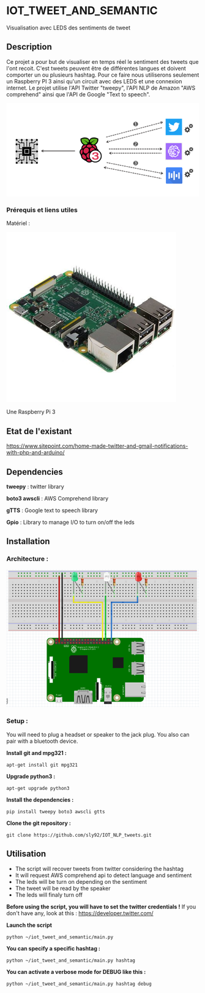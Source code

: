 # IOT_TWEET_AND_SEMANTIC
Visualisation avec LEDS des sentiments de tweet

## Description
Ce projet a pour but de visualiser en temps réel le sentiment des tweets que l'ont recoit. C'est tweets peuvent être de différentes langues et doivent comporter un ou plusieurs hashtag. 
Pour ce faire nous utiliserons seulement un Raspberry PI 3 ainsi qu'un circuit avec des LEDS et une connexion internet.
Le projet utilise l'API Twitter "tweepy", l'API NLP de Amazon "AWS comprehend" ainsi que l'API de Google "Text to speech".  

![Architecture](https://github.com/sly92/IOT_NLP_tweets/blob/master/assets/schema.PNG)


### Prérequis et liens utiles

Matériel :


![Rapberry Pi 3](https://github.com/sly92/IOT_NLP_tweets/blob/master/assets/rpi3.jpg)


Une Raspberry Pi 3


## Etat de l'existant

https://www.sitepoint.com/home-made-twitter-and-gmail-notifications-with-php-and-arduino/

## Dependencies

**tweepy** : twitter library  

**boto3 awscli** : AWS Comprehend library

**gTTS** : Google text to speech library

**Gpio** : Library to manage I/O to turn on/off the leds

## Installation 

### Architecture :


![Rapberry Pi 3 Setup](https://github.com/sly92/IOT_NLP_tweets/blob/master/assets/archi.PNG)


### Setup : 

You will need to plug a headset or speaker to the jack plug. You also can pair with a bluetooth device.

**Install git and mpg321 :**

	apt-get install git mpg321

**Upgrade python3 :**

	apt-get upgrade python3

**Install the dependencies :**

	pip install tweepy boto3 awscli gtts

**Clone the git repository :**

	git clone https://github.com/sly92/IOT_NLP_tweets.git

## Utilisation

* The script will recover tweets from twitter considering the hashtag
* It will request AWS comprehend api to detect language and sentiment
* The leds will be turn on depending on the sentiment
* The tweet will be read by the speaker
* The leds will finaly turn off

**Before using the script, you will have to set the twitter credentials !** If you don't have any, look at this : https://developer.twitter.com/

**Launch the script**

	python ~/iot_tweet_and_semantic/main.py

**You can specify a specific hashtag :**

	python ~/iot_tweet_and_semantic/main.py hashtag

**You can activate a verbose mode for DEBUG like this :**

	python ~/iot_tweet_and_semantic/main.py hashtag debug
